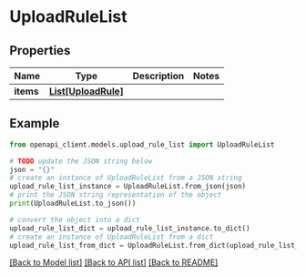 # UploadRuleList


## Properties

Name | Type | Description | Notes
------------ | ------------- | ------------- | -------------
**items** | [**List[UploadRule]**](UploadRule.md) |  | 

## Example

```python
from openapi_client.models.upload_rule_list import UploadRuleList

# TODO update the JSON string below
json = "{}"
# create an instance of UploadRuleList from a JSON string
upload_rule_list_instance = UploadRuleList.from_json(json)
# print the JSON string representation of the object
print(UploadRuleList.to_json())

# convert the object into a dict
upload_rule_list_dict = upload_rule_list_instance.to_dict()
# create an instance of UploadRuleList from a dict
upload_rule_list_from_dict = UploadRuleList.from_dict(upload_rule_list_dict)
```
[[Back to Model list]](../README.md#documentation-for-models) [[Back to API list]](../README.md#documentation-for-api-endpoints) [[Back to README]](../README.md)


